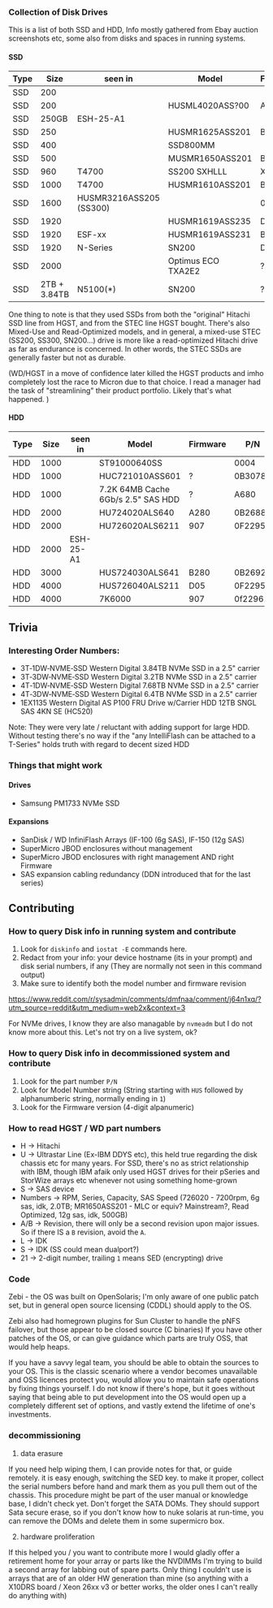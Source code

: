


### Collection of Disk Drives

This is a list of both SSD and HDD, Info mostly gathered from Ebay auction screenshots etc, some also from disks and spaces in running systems.

#### SSD

|Type|Size|seen in|Model|Firmware|P/N|
|--|--|--|--|--|--|
|SSD|200||||0B28587|  
|SSD|200||HUSML4020ASS?00|A337|0B26577|
|SSD|250GB|ESH-25-A1||||
|SSD|250||HUSMR1625ASS201|B204||
|SSD|400||SSD800MM||0B28588|
|SSD|500||MUSMR1650ASS201|B300|0B32233|
|SSD|960|T4700|SS200 SXHLLL|X130|0TS1397|
|SSD|1000|T4700|HUSMR1610ASS201|B300|0B32235|
|SSD|1600|HUSMR3216ASS205 (SS300)||0B29793|
|SSD|1920||HUSMR1619ASS235|D1C0|0B32297|
|SSD|1920|ESF-xx|HUSMR1619ASS231|B1C0||
|SSD|1920|N-Series|SN200|D110|0TS1889|
|SSD|2000||Optimus ECO TXA2E2|?|SDLLGC6R-020T-5CA1|
|SSD|2TB + 3.84TB|N5100(*)|SN200|?||

One thing to note is that they used SSDs from both the "original" Hitachi SSD line from HGST, and from the STEC line HGST bought.
There's also Mixed-Use and Read-Optimized models, and in general, a mixed-use STEC (SS200, SS300, SN200...) drive is
more like a read-optimized Hitachi drive as far as endurance is concerned.
In other words, the STEC SSDs are generally faster but not as durable.

(WD/HGST in a move of confidence later killed the HGST products and imho completely lost the race to Micron due to that choice. I read a manager had the task of "streamlining" their product portfolio. Likely that's what happened. )


#### HDD

|Type|Size|seen in|Model|Firmware|P/N|
|--|--|--|--|--|--|
|HDD|1000|| ST91000640SS||0004| 9RZ268-004 |
|HDD|1000||HUC721010ASS601|?|0B30781|
|HDD|1000||7.2K 64MB Cache 6Gb/s 2.5" SAS HDD|?|A680|0B30780|
|HDD|2000||HU724020ALS640|A280|0B26887|
|HDD|2000||HU726020ALS6211|907|0F22958|
|HDD|2000|ESH-25-A1||||
|HDD|3000||HUS724030ALS641 | B280|0B26926 |
|HDD|4000||HUS726040ALS211|D05|0F22956|
|HDD|4000|| 7K6000|907|0f22962|




## Trivia

### Interesting Order Numbers:

- 3T‐1DW‐NVME‐SSD Western Digital  3.84TB NVMe SSD in a 2.5" carrier 
- 3T‐3DW‐NVME‐SSD Western Digital  3.2TB NVMe SSD in a 2.5" carrier
- 4T‐1DW‐NVME‐SSD Western Digital  7.68TB NVMe SSD in a 2.5" carrier
- 4T‐3DW‐NVME‐SSD Western Digital  6.4TB NVMe SSD in a 2.5" carrier
- 1EX1135 Western Digital  AS P100 FRU Drive w/Carrier HDD 12TB SNGL SAS 4KN SE (HC520)

Note: They were very late / reluctant with adding support for large HDD.
Without testing there's no way if the "any IntelliFlash can be attached to a T-Series" holds truth with regard to decent sized HDD

### Things that might work

#### Drives
- Samsung PM1733 NVMe SSD

#### Expansions

- SanDisk / WD InfiniFlash Arrays (IF-100 (6g SAS), IF-150 (12g SAS)
- SuperMicro JBOD enclosures without management
- SuperMicro JBOD enclosures with right management AND right Firmware
- SAS expansion cabling redundancy (DDN introduced that for the last series)


## Contributing

### How to query Disk info in running system and contribute

1. Look for `diskinfo` and `iostat -E` commands here.
2. Redact from your info: your device hostname (its in your prompt) and disk serial numbers, if any (They are normally not seen in this command output)
3. Make sure to identify both the model number and firmware revision

https://www.reddit.com/r/sysadmin/comments/dmfnaa/comment/j64n1xq/?utm_source=reddit&utm_medium=web2x&context=3

For NVMe drives, I know they are also managable by `nvmeadm` but I do not know more about this. Let's not try on a live system, ok?


### How to query Disk info in decommissioned system and contribute

1. Look for the part number `P/N`
2. Look for Model Number string (String starting with `HUS` followed by  alphanumberic string, normally ending in `1`)
3. Look for the Firmware version (4-digit alpanumeric)


### How to read HGST / WD part numbers

- H -> Hitachi
- U -> Ultrastar Line (Ex-IBM DDYS etc), this held true regarding the disk chassis etc for many years. For SSD, there's no as strict relationship with IBM, though IBM afaik only used HGST drives for their pSeries and StorWize arrays etc whenever not using something home-grown
- S -> SAS device
- Numbers -> RPM, Series, Capacity, SAS Speed (726020 -  7200rpm, 6g sas, idk, 2.0TB; MR1650ASS201 - MLC or equiv? Mainstream?, Read Optimized, 12g sas, idk, 500GB)
- A/B -> Revision, there will only be a second revision upon major issues. So if there IS a `B` revision, avoid the `A`.
- L -> IDK
- S -> IDK (SS could mean dualport?)
- 21 -> 2-digit number, trailing `1` means SED (encrypting) drive


### Code

Zebi - the OS was built on OpenSolaris; I'm only aware of one public patch set, but in general open source licensing (CDDL) should apply to the OS.

Zebi also had homegrown plugins for Sun Cluster to handle the pNFS failover, but those appear to be closed source (C binaries)
If you have other patches of the OS, or can give guidance which parts are truly OSS, that would help heaps.

If you have a savvy legal team, you should be able to obtain the sources to your OS. This is the classic scenario where a vendor becomes unavailable and OSS licences protect you, would allow you to maintain safe operations by fixing things yourself. I do not know if there's hope, but it goes without saying that being able to put development into the OS would open up a completely different set of options, and vastly extend the lifetime of one's investments.

### decommissioning

1. data erasure

If you need help wiping them, I can provide notes for that, or guide remotely.
it is easy enough, switching the SED key. to make it proper, collect the serial numbers before hand and mark them as you pull them out of the chassis.
This procedure might be part of the user manual or knowledge base, I didn't check yet.
Don't forget the SATA DOMs. They should support Sata secure erase, so if you don't know how to nuke solaris at run-time, you can remove the DOMs and delete them in some supermicro box.

2. hardware proliferation

If this helped you / you want to contribute more
I would gladly offer a retirement home for your array or parts like the NVDIMMs
I'm trying to build a second array for labbing out of spare parts.
Only thing I couldn't use is arrays that are of an older HW generation than mine (so anything with a X10DRS board / Xeon 26xx v3 or better works, the older ones I can't really do anything with)
